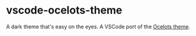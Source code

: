 # vscode-ocelots-theme
A dark theme that's easy on the eyes. A VSCode port of the [Ocelots theme](https://github.com/OcelotDive/ocelots_theme).
